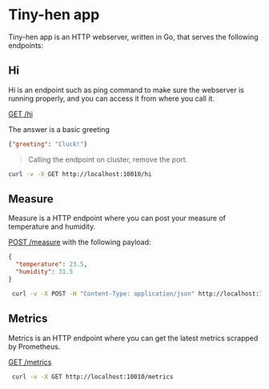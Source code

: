 # Tiny-hen app

Tiny-hen app is an HTTP webserver, written in Go, that serves the following endpoints:

## Hi

Hi is an endpoint such as ping command to make sure the webserver is running properly, and 
you can access it from where you call it.

[GET /hi](http://localhost/hi)

The answer is a basic greeting 
```json
{"greeting": "Cluck!"}
```

> Calling the endpoint on cluster, remove the port.
```bash
curl -v -X GET http://localhost:10010/hi
```

## Measure

Measure is a HTTP endpoint where you can post your measure of temperature and humidity.

[POST /measure](http://localhost/measure) with the following payload:

```json
{
  "temperature": 23.5,
  "humidity": 31.5
}
```

```bash
 curl -v -X POST -H "Content-Type: application/json" http://localhost:10010/measure  -d '{"temperature": 23.5, "humidity": 31.5}' 
```

## Metrics

Metrics is an HTTP endpoint where you can get the latest metrics scrapped by Prometheus.

[GET /metrics](http://localhost/metrics)

```bash
 curl -v -X GET http://localhost:10010/metrics
```
